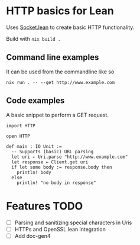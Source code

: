# HTTP basics for Lean

Uses [Socket.lean](https://github.com/xubaiw/Socket.lean) to create basic HTTP functionality. 

Build with `nix build .`

## Command line examples

It can be used from the commandline like so

```
nix run . -- --get http://www.example.com
```

## Code examples

A basic snippet to perform a GET request.

```lean
import HTTP

open HTTP

def main : IO Unit :=
  -- Supports (basic) URL parsing
  let uri ← Uri.parse "http://www.example.com"
  let response ← Client.get uri
  if let some body := response.body then
    println! body
  else
    println! "no body in response"
```

# Features TODO

- [ ] Parsing and sanitizing special characters in Uris
- [ ] HTTPs and OpenSSL.lean integration
- [ ] Add doc-gen4
